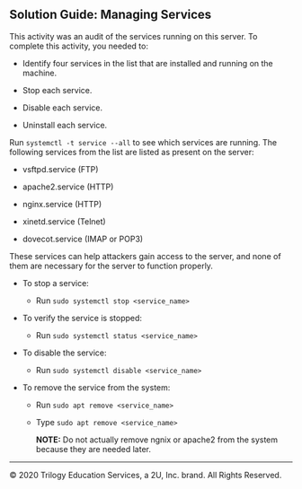## Solution Guide: Managing Services

 This activity was an audit of the services running on this server. To complete this activity, you needed to:

- Identify four services in the list that are installed and running on the machine.

- Stop each service.

- Disable each service.

- Uninstall each service.

Run `systemctl -t service --all` to see which services are running.  The following services from the list are listed as present on the server:

- vsftpd.service (FTP)

- apache2.service (HTTP)

- nginx.service (HTTP)

- xinetd.service (Telnet)

- dovecot.service (IMAP or POP3)

These services can help attackers gain access to the server, and none of them are necessary for the server to function properly.

- To stop a service:

  - Run `sudo systemctl stop <service_name>`

- To verify the service is stopped:

  - Run `sudo systemctl status <service_name>`


- To disable the service:

  - Run `sudo systemctl disable <service_name>`


- To remove the service from the system:

  - Run `sudo apt remove <service_name>`

  - Type `sudo apt remove <service_name>`

    **NOTE:** Do not actually remove ngnix or apache2 from the system because they are needed later.

---
© 2020 Trilogy Education Services, a 2U, Inc. brand. All Rights Reserved.  

